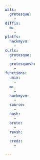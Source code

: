 ```yaml
---
wals:
  grotesque:
    -
diffis:
  m:
    -
platfs:
  hackmyvm:
    -
curls:
  grotesque:
    -
  grotesquevh:
    -
functions:
  unix:
    -
  m:
    -
  hackmyvm:
    -
  source:
    -
  hash:
    -
  brute:
    -
  revsh:
    -
  credz:
    -

---
```

